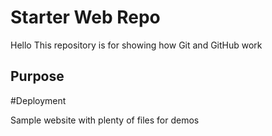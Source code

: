 # Starter Web Repo
Hello
This repository is for showing how Git and GitHub work

## Purpose

#Deployment

Sample website with plenty of files for demos
